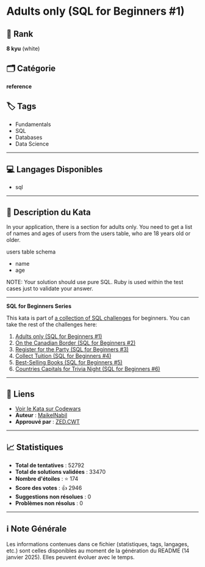 # Adults only  (SQL for Beginners #1)

## 🏅 Rank
**8 kyu** (white)

## 🗂️ Catégorie
**reference**

## 🏷️ Tags
- Fundamentals
- SQL
- Databases
- Data Science

---

## 💻 Langages Disponibles
- sql

---

## 📜 Description du Kata

In your application, there is a section for adults only. You need to get a list of names and ages of users from the users table, who are 18 years old or older.

users table schema 
- name
- age

NOTE: Your solution should use pure SQL. Ruby is used within the test cases just to validate your answer.

<hr />

**SQL for Beginners Series**

This kata is part of <a href="https://www.codewars.com/collections/sql-for-beginners">a collection of SQL challenges</a> for beginners. You can take the rest of the challenges here: 

1. [Adults only (SQL for Beginners #1)](https://www.codewars.com/kata/590a95eede09f87472000213)
2. [On the Canadian Border (SQL for Beginners #2)](https://www.codewars.com/kata/590ba881fe13cfdcc20001b4)
3. [Register for the Party (SQL for Beginners #3)](https://www.codewars.com/kata/590cc86f7557c0494000007e)
4. [Collect Tuition (SQL for Beginners #4)](https://www.codewars.com/kata/5910b0d378cc2ba91400000b)
5. [Best-Selling Books (SQL for Beginners #5)](https://www.codewars.com/kata/591127cbe8b9fb05bd00004b)
6. [Countries Capitals for Trivia Night (SQL for Beginners #6)](https://www.codewars.com/kata/5e5f09dc0a17be0023920f6f)

---

## 🔗 Liens
- [Voir le Kata sur Codewars](https://www.codewars.com/kata/590a95eede09f87472000213)
- **Auteur** : [MaikelNabil](https://www.codewars.com/users/MaikelNabil)
- **Approuvé par** : [ZED.CWT](https://www.codewars.com/users/ZED.CWT)

---

## 📈 Statistiques
- **Total de tentatives** : 52792
- **Total de solutions validées** : 33470
- **Nombre d'étoiles** : ⭐ 174
- **Score des votes** : 👍 2946
- **Suggestions non résolues** : 0
- **Problèmes non résolus** : 0

---

## ℹ️ Note Générale
Les informations contenues dans ce fichier (statistiques, tags, langages, etc.) sont celles disponibles au moment de la génération du README (14 janvier 2025). Elles peuvent évoluer avec le temps.
